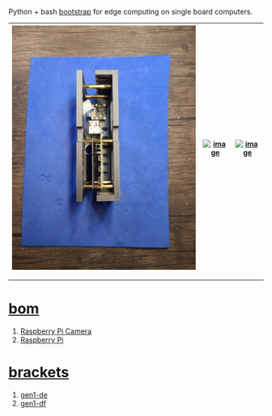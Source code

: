 Python + bash <a href="https://github.com/kamangir/blue-sbc">bootstrap</a> for edge computing on single board computers.

| [![image](../images/white_elephant-2.jpg)](#) | [![image](../images/white_elephant-3.jpg)](#) | [![image](../images/white_elephant-4.jpg)](#) |
| --- | --- | --- |

---

# [bom](../parts.md)

1. [Raspberry Pi Camera](../parts.md#raspberry-pi-camera)
1. [Raspberry Pi](../parts.md#raspberry-pi)

# [brackets](../brackets)

1. [gen1-de](../brackets/gen1-de/gen1-de.stl)
1. [gen1-df](../brackets/gen1-df/gen1-df.stl)

